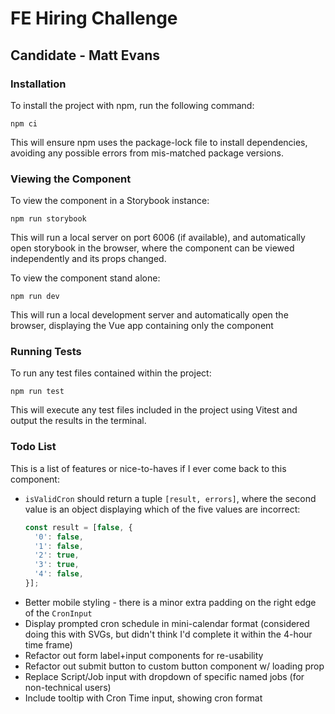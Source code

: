 # FE Hiring Challenge

## Candidate - Matt Evans

### Installation

To install the project with npm, run the following command:

```
npm ci
```

This will ensure npm uses the package-lock file to install dependencies, avoiding any possible errors from mis-matched
package versions.

### Viewing the Component

To view the component in a Storybook instance:

```
npm run storybook
```

This will run a local server on port 6006 (if available), and automatically open storybook in the browser, where the
component can be viewed independently and its props changed.

To view the component stand alone:

```
npm run dev
```

This will run a local development server and automatically open the browser, displaying the Vue app containing only the
component

### Running Tests

To run any test files contained within the project:

```
npm run test
```

This will execute any test files included in the project using Vitest and output the results in the terminal.

### Todo List

This is a list of features or nice-to-haves if I ever come back to this component:

- `isValidCron` should return a tuple `[result, errors]`, where the second value is an object displaying which of the
  five values are incorrect:
    ```js
    const result = [false, {
      '0': false,
      '1': false,
      '2': true,
      '3': true,
      '4': false,
    }];
    ```
- Better mobile styling - there is a minor extra padding on the right edge of the `CronInput`
- Display prompted cron schedule in mini-calendar format (considered doing this with SVGs, but didn't think I'd complete
  it within the 4-hour time frame)
- Refactor out form label+input components for re-usability
- Refactor out submit button to custom button component w/ loading prop
- Replace Script/Job input with dropdown of specific named jobs (for non-technical users)
- Include tooltip with Cron Time input, showing cron format
